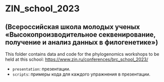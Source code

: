 # ZIN_school_2023
## (Всероссийская школа молодых ученых «Высокопроизводительное секвенирование, получение и анализ данных в филогенетике»)

This folder contains data and code for the phylogenomics workshops to be held at this school:
https://www.zin.ru/conferences/brc_school_2023/

- `presentation`: презентации.
- `scripts`: примеры кода для каждого упражнения в презентации.